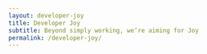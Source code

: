 ```yaml
---
layout: developer-joy
title: Developer Joy
subtitle: Beyond simply working, we’re aiming for Joy
permalink: /developer-joy/
---
```

